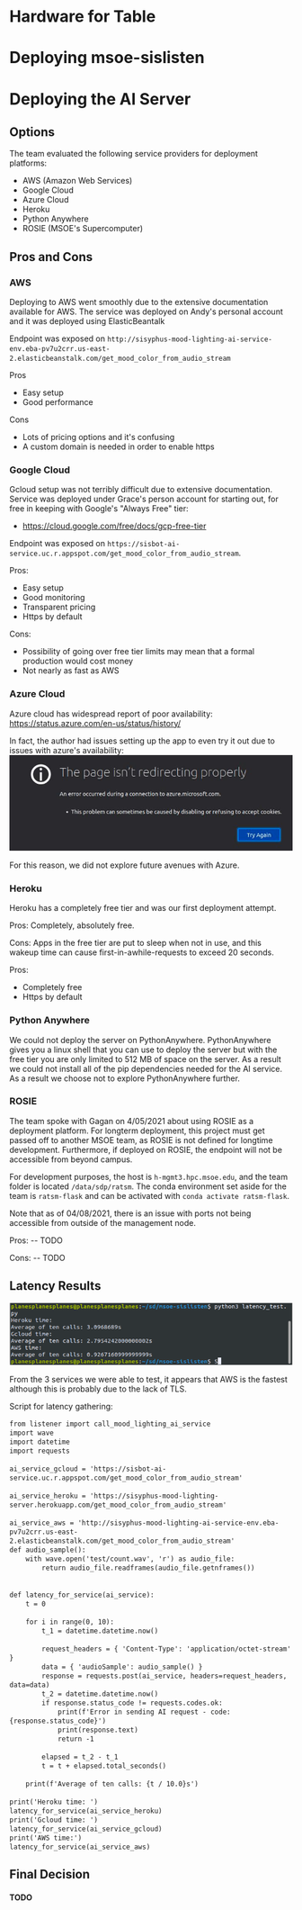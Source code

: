 # Hardware for Table


# Deploying msoe-sislisten


# Deploying the AI Server
## Options
The team evaluated the following service providers for deployment platforms:
* AWS (Amazon Web Services)
* Google Cloud
* Azure Cloud
* Heroku
* Python Anywhere
* ROSIE (MSOE's Supercomputer)

## Pros and Cons

### AWS
Deploying to AWS went smoothly due to the extensive documentation available for AWS. The service was deployed on Andy's personal account and it was deployed using ElasticBeantalk

Endpoint was exposed on
`http://sisyphus-mood-lighting-ai-service-env.eba-pv7u2crr.us-east-2.elasticbeanstalk.com/get_mood_color_from_audio_stream`

Pros
* Easy setup
* Good performance

Cons
* Lots of pricing options and it's confusing
* A custom domain is needed in order to enable https

### Google Cloud
Gcloud setup was not terribly difficult due to extensive documentation. Service was deployed under Grace's person account for starting out, for free in keeping with Google's "Always Free" tier:
* https://cloud.google.com/free/docs/gcp-free-tier

Endpoint was exposed on 
`https://sisbot-ai-service.uc.r.appspot.com/get_mood_color_from_audio_stream`.

Pros:
* Easy setup
* Good monitoring
* Transparent pricing
* Https by default

Cons:
* Possibility of going over free tier limits may mean that a formal production would cost money
* Not nearly as fast as AWS

### Azure Cloud
Azure cloud has widespread report of poor availability:
https://status.azure.com/en-us/status/history/

In fact, the author had issues setting up the app to even try it out due to issues with azure's availability:
![image](uploads/f18fcd892b8cf2d658e0785cd44e82c0/image.png)

For this reason, we did not explore future avenues with Azure.

### Heroku
Heroku has a completely free tier and was our first deployment attempt.

Pros: Completely, absolutely free.

Cons: Apps in the free tier are put to sleep when not in use, and this wakeup time can cause first-in-awhile-requests to exceed 20 seconds.

Pros:
* Completely free
* Https by default

### Python Anywhere
We could not deploy the server on PythonAnywhere. PythonAnywhere gives you a linux shell that you can use to deploy the server but with the free tier you are only limited to 512 MB of space on the server. As a result we could not install all of the pip dependencies needed for the AI service. As a result we choose not to explore PythonAnywhere further.

### ROSIE 
The team spoke with Gagan on 4/05/2021 about using ROSIE as a deployment platform. For longterm deployment, this project must get passed off to another MSOE team, as ROSIE is not defined for longtime development. Furthermore, if deployed on ROSIE, the endpoint will not be accessible from beyond campus.

For development purposes, the host is `h-mgmt3.hpc.msoe.edu`, and the team folder is located `/data/sdp/ratsm`. The conda environment set aside for the team is `ratsm-flask` and can be activated with `conda activate ratsm-flask`.

Note that as of 04/08/2021, there is an issue with ports not being accessible from outside of the management node. 

Pros:
-- TODO

Cons:
-- TODO

## Latency Results
![image](uploads/e27ebd35f3c7a5080a1756b520f7cbb2/image.png)

From the 3 services we were able to test, it appears that AWS is the fastest although this is probably due to the lack of TLS. 

Script for latency gathering:
````
from listener import call_mood_lighting_ai_service
import wave
import datetime
import requests

ai_service_gcloud = 'https://sisbot-ai-service.uc.r.appspot.com/get_mood_color_from_audio_stream'

ai_service_heroku = 'https://sisyphus-mood-lighting-server.herokuapp.com/get_mood_color_from_audio_stream'

ai_service_aws = 'http://sisyphus-mood-lighting-ai-service-env.eba-pv7u2crr.us-east-2.elasticbeanstalk.com/get_mood_color_from_audio_stream'
def audio_sample():
    with wave.open('test/count.wav', 'r') as audio_file:
        return audio_file.readframes(audio_file.getnframes())


def latency_for_service(ai_service):
    t = 0

    for i in range(0, 10):
        t_1 = datetime.datetime.now()

        request_headers = { 'Content-Type': 'application/octet-stream' }
        data = { 'audioSample': audio_sample() }
        response = requests.post(ai_service, headers=request_headers, data=data)
        t_2 = datetime.datetime.now()
        if response.status_code != requests.codes.ok:
            print(f'Error in sending AI request - code: {response.status_code}')
            print(response.text)
            return -1

        elapsed = t_2 - t_1
        t = t + elapsed.total_seconds()

    print(f'Average of ten calls: {t / 10.0}s')

print('Heroku time: ')
latency_for_service(ai_service_heroku)
print('Gcloud time: ')
latency_for_service(ai_service_gcloud)
print('AWS time:')
latency_for_service(ai_service_aws)
````

## Final Decision
#### TODO